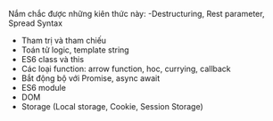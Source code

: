 Nắm chắc được những kiên thức này:
-Destructuring, Rest parameter, Spread Syntax
- Tham trị và tham chiếu
- Toán tử logic, template string
- ES6 class và this
- Các loại function: arrow function, hoc, currying, callback
- Bắt động bộ với Promise, async await
- ES6 module
- DOM
- Storage (Local storage, Cookie, Session Storage)